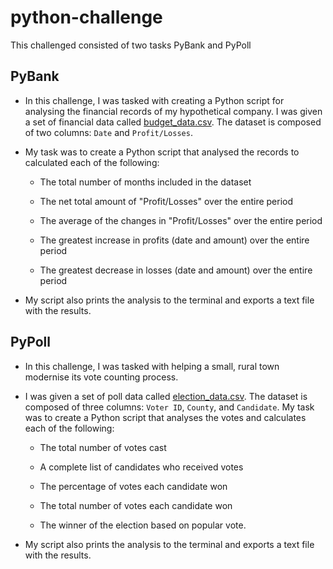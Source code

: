 # python-challenge

This challenged consisted of two tasks PyBank and PyPoll

## PyBank

* In this challenge, I was tasked with creating a Python script for analysing the financial records of my hypothetical company. I was given a set of financial data called [budget_data.csv](https://github.com/James-Akerman/python-challenge/blob/main/PyBank/Resources/budget_data.csv). The dataset is composed of two columns: `Date` and `Profit/Losses`.

* My task was to create a Python script that analysed the records to calculated each of the following:

  * The total number of months included in the dataset

  * The net total amount of "Profit/Losses" over the entire period

  * The average of the changes in "Profit/Losses" over the entire period

  * The greatest increase in profits (date and amount) over the entire period

  * The greatest decrease in losses (date and amount) over the entire period
  
* My script also prints the analysis to the terminal and exports a text file with the results.

## PyPoll

* In this challenge, I was tasked with helping a small, rural town modernise its vote counting process.

* I was given a set of poll data called [election_data.csv](https://github.com/James-Akerman/python-challenge/blob/main/PyPoll/Resources/election_data.csv). The dataset is composed of three columns: `Voter ID`, `County`, and `Candidate`. My task was to create a Python script that analyses the votes and calculates each of the following:

  * The total number of votes cast

  * A complete list of candidates who received votes

  * The percentage of votes each candidate won

  * The total number of votes each candidate won

  * The winner of the election based on popular vote.

* My script also prints the analysis to the terminal and exports a text file with the results.



